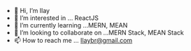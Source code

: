 - 👋 Hi, I’m Ilay
- 👀 I’m interested in ... ReactJS 
- 🌱 I’m currently learning ...MERN, MEAN
- 💞️ I’m looking to collaborate on ...MERN Stack, MEAN Stack
- 📫 How to reach me ... Ilaybr@gmail.com

<!---
ilaybr/ilaybr is a ✨ special ✨ repository because its `README.md` (this file) appears on your GitHub profile.
You can click the Preview link to take a look at your changes.
--->
